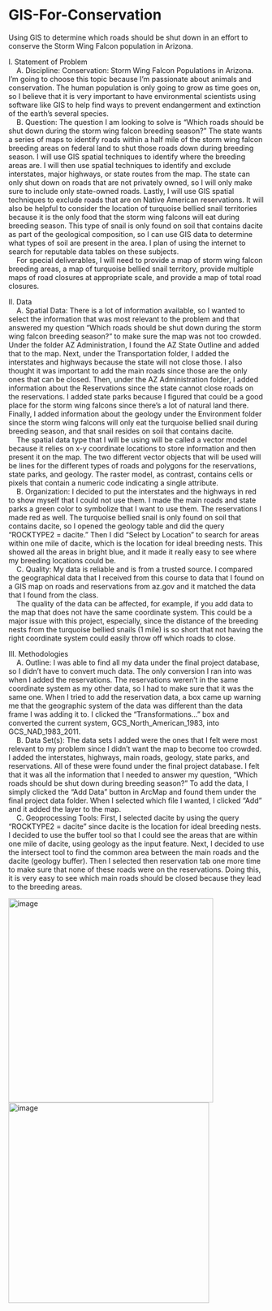 # GIS-For-Conservation
Using GIS to determine which roads should be shut down in an effort to conserve the Storm Wing Falcon population in Arizona.


I. Statement of Problem   
&nbsp;&nbsp;&nbsp;&nbsp;A. Discipline: Conservation: Storm Wing Falcon Populations in Arizona. I’m going to choose this topic because I’m passionate about animals and conservation. The human population is only going to grow as time goes on, so I believe that it is very important to have environmental scientists using software like GIS to help find ways to prevent endangerment and extinction of the earth’s several species.   
&nbsp;&nbsp;&nbsp;&nbsp;B. Question: The question I am looking to solve is “Which roads should be shut down during the storm wing falcon breeding season?” The state wants a series of maps to identify roads within a half mile of the storm wing falcon breeding areas on federal land to shut those roads down during breeding season. I will use GIS spatial techniques to identify where the breeding areas are. I will then use spatial techniques to identify and exclude interstates, major highways, or state routes from the map. The state can only shut down on roads that are not privately owned, so I will only make sure to include only state-owned roads. Lastly, I will use GIS spatial techniques to exclude roads that are on Native American reservations. It will also be helpful to consider the location of turquoise bellied snail territories because it is the only food that the storm wing falcons will eat during breeding season. This type of snail is only found on soil that contains dacite as part of the geological composition, so I can use GIS data to determine what types of soil are present in the area. I plan of using the internet to search for reputable data tables on these subjects.   
&nbsp;&nbsp;&nbsp;&nbsp;For special deliverables, I will need to provide a map of storm wing falcon breeding areas, a map of turquoise bellied snail territory, provide multiple maps of road closures at appropriate scale, and provide a map of total road closures.   

II. Data   
&nbsp;&nbsp;&nbsp;&nbsp;A. Spatial Data: There is a lot of information available, so I wanted to select the information that was most relevant to the problem and that answered my question “Which roads should be shut down during the storm wing falcon breeding season?” to make sure the map was not too crowded. Under the folder AZ Administration, I found the AZ State Outline and added that to the map. Next, under the Transportation folder, I added the interstates and highways because the state will not close those. I also thought it was important to add the main roads since those are the only ones that can be closed. Then, under the AZ Administration folder, I added information about the Reservations since the state cannot close roads on the reservations. I added state parks because I figured that could be a good place for the storm wing falcons since there’s a lot of natural land there. Finally, I added information about the geology under the Environment folder since the storm wing falcons will only eat the turquoise bellied snail during breeding season, and that snail resides on soil that contains dacite.   
&nbsp;&nbsp;&nbsp;&nbsp;The spatial data type that I will be using will be called a vector model because it relies on x-y coordinate locations to store information and then present it on the map. The two different vector objects that will be used will be lines for the different types of roads and polygons for the reservations, state parks, and geology. The raster model, as contrast, contains cells or pixels that contain a numeric code indicating a single attribute.   
&nbsp;&nbsp;&nbsp;&nbsp;B. Organization: I decided to put the interstates and the highways in red to show myself that I could not use them. I made the main roads and state parks a green color to symbolize that I want to use them. The reservations I made red as well. The turquoise bellied snail is only found on soil that contains dacite, so I opened the geology table and did the query “ROCKTYPE2 = dacite.” Then I did “Select by Location” to search for areas within one mile of dacite, which is the location for ideal breeding nests. This showed all the areas in bright blue, and it made it really easy to see where my breeding locations could be.   
&nbsp;&nbsp;&nbsp;&nbsp;C. Quality: My data is reliable and is from a trusted source. I compared the geographical data that I received from this course to data that I found on a GIS map on roads and reservations from az.gov and it matched the data that I found from the class.   
&nbsp;&nbsp;&nbsp;&nbsp;The quality of the data can be affected, for example, if you add data to the map that does not have the same coordinate system. This could be a major issue with this project, especially, since the distance of the breeding nests from the turquoise bellied snails (1 mile) is so short that not having the right coordinate system could easily throw off which roads to close.   

III. Methodologies   
&nbsp;&nbsp;&nbsp;&nbsp;A. Outline: I was able to find all my data under the final project database, so I didn’t have to convert much data. The only conversion I ran into was when I added the reservations. The reservations weren’t in the same coordinate system as my other data, so I had to make sure that it was the same one. When I tried to add the reservation data, a box came up warning me that the geographic system of the data was different than the data frame I was adding it to. I clicked the “Transformations…” box and converted the current system, GCS_North_American_1983, into GCS_NAD_1983_2011.   
&nbsp;&nbsp;&nbsp;&nbsp;B. Data Set(s): The data sets I added were the ones that I felt were most relevant to my problem since I didn’t want the map to become too crowded. I added the interstates, highways, main roads, geology, state parks, and reservations. All of these were found under the final project database. I felt that it was all the information that I needed to answer my question, “Which roads should be shut down during breeding season?” To add the data, I simply clicked the “Add Data” button in ArcMap and found them under the final project data folder. When I selected which file I wanted, I clicked “Add” and it added the layer to the map.   
&nbsp;&nbsp;&nbsp;&nbsp;C. Geoprocessing Tools: First, I selected dacite by using the query “ROCKTYPE2 = dacite” since dacite is the location for ideal breeding nests. I decided to use the buffer tool so that I could see the areas that are within one mile of dacite, using geology as the input feature. Next, I decided to use the intersect tool to find the common area between the main roads and the dacite (geology buffer). Then I selected then reservation tab one more time to make sure that none of these roads were on the reservations. Doing this, it is very easy to see which main roads should be closed because they lead to the breeding areas.   

<img width="403" alt="image" src="https://github.com/aprilwheeler1/Remote-Sensing-the-City-of-Los-Angeles/assets/102776972/a804dec5-e017-46fd-b5de-54b51a7d893d">   

<img width="395" alt="image" src="https://github.com/aprilwheeler1/Remote-Sensing-the-City-of-Los-Angeles/assets/102776972/086ae61b-effb-4f5c-9c4d-a972306f431f">   

